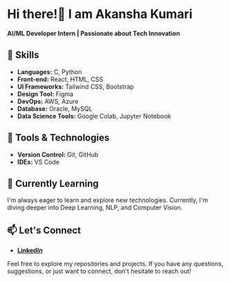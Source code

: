 # Hi there!👋 I am Akansha Kumari
**AI/ML Developer Intern | Passionate about Tech Innovation**

## 🚀 Skills

- **Languages:** C, Python
- **Front-end:** React, HTML, CSS
- **UI Frameworks:** Tailwind CSS, Bootstrap
- **Design Tool:** Figma
- **DevOps:** AWS, Azure
- **Database:** Oracle, MySQL
- **Data Science Tools:** Google Colab, Jupyter Notebook

## 🔧 Tools & Technologies

- **Version Control:** Git, GitHub
- **IDEs:** VS Code

## 🌱 Currently Learning

I'm always eager to learn and explore new technologies. Currently, I'm diving deeper into Deep Learning, NLP, and Computer Vision.

## 📫 Let's Connect

- **[LinkedIn](https://www.linkedin.com/in/akanshakumari30/)**  
  
Feel free to explore my repositories and projects. If you have any questions, suggestions, or just want to connect, don't hesitate to reach out!
